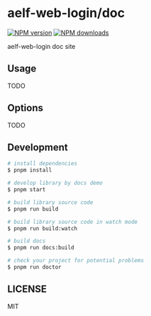 # aelf-web-login/doc

[![NPM version](https://img.shields.io/npm/v/aelf-web-login/doc.svg?style=flat)](https://npmjs.org/package/aelf-web-login/doc) [![NPM downloads](http://img.shields.io/npm/dm/aelf-web-login/doc.svg?style=flat)](https://npmjs.org/package/aelf-web-login/doc)

aelf-web-login doc site

## Usage

TODO

## Options

TODO

## Development

```bash
# install dependencies
$ pnpm install

# develop library by docs demo
$ pnpm start

# build library source code
$ pnpm run build

# build library source code in watch mode
$ pnpm run build:watch

# build docs
$ pnpm run docs:build

# check your project for potential problems
$ pnpm run doctor
```

## LICENSE

MIT
